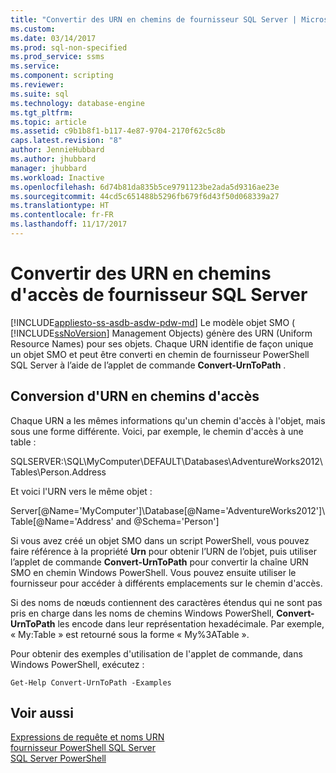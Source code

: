 ```yaml
---
title: "Convertir des URN en chemins de fournisseur SQL Server | Microsoft Docs"
ms.custom: 
ms.date: 03/14/2017
ms.prod: sql-non-specified
ms.prod_service: ssms
ms.service: 
ms.component: scripting
ms.reviewer: 
ms.suite: sql
ms.technology: database-engine
ms.tgt_pltfrm: 
ms.topic: article
ms.assetid: c9b1b8f1-b117-4e87-9704-2170f62c5c8b
caps.latest.revision: "8"
author: JennieHubbard
ms.author: jhubbard
manager: jhubbard
ms.workload: Inactive
ms.openlocfilehash: 6d74b81da835b5ce9791123be2ada5d9316ae23e
ms.sourcegitcommit: 44cd5c651488b5296fb679f6d43f50d068339a27
ms.translationtype: HT
ms.contentlocale: fr-FR
ms.lasthandoff: 11/17/2017
---
```

# <a name="convert-urns-to-sql-server-provider-paths"></a>Convertir des URN en chemins d'accès de fournisseur SQL Server
[!INCLUDE[appliesto-ss-asdb-asdw-pdw-md](../../includes/appliesto-ss-asdb-asdw-pdw-md.md)] Le modèle objet SMO ( [!INCLUDE[ssNoVersion](../../includes/ssnoversion-md.md)] Management Objects) génère des URN (Uniform Resource Names) pour ses objets. Chaque URN identifie de façon unique un objet SMO et peut être converti en chemin de fournisseur PowerShell SQL Server à l’aide de l’applet de commande **Convert-UrnToPath** .  
  
## <a name="converting-urns-to-paths"></a>Conversion d'URN en chemins d'accès  
 Chaque URN a les mêmes informations qu'un chemin d'accès à l'objet, mais sous une forme différente. Voici, par exemple, le chemin d'accès à une table :  
  
 SQLSERVER:\SQL\MyComputer\DEFAULT\Databases\AdventureWorks2012\Tables\Person.Address  
  
 Et voici l'URN vers le même objet :  
  
 Server[@Name='MyComputer']\Database[@Name='AdventureWorks2012']\Table[@Name='Address' and @Schema='Person']  
  
 Si vous avez créé un objet SMO dans un script PowerShell, vous pouvez faire référence à la propriété **Urn** pour obtenir l’URN de l’objet, puis utiliser l’applet de commande **Convert-UrnToPath** pour convertir la chaîne URN SMO en chemin Windows PowerShell. Vous pouvez ensuite utiliser le fournisseur pour accéder à différents emplacements sur le chemin d'accès.  
  
 Si des noms de nœuds contiennent des caractères étendus qui ne sont pas pris en charge dans les noms de chemins Windows PowerShell, **Convert-UrnToPath** les encode dans leur représentation hexadécimale. Par exemple, « My:Table » est retourné sous la forme « My%3ATable ».  
  
 Pour obtenir des exemples d'utilisation de l'applet de commande, dans Windows PowerShell, exécutez :  
  
```  
Get-Help Convert-UrnToPath -Examples  
```  
  
## <a name="see-also"></a>Voir aussi  
 [Expressions de requête et noms URN](../../powershell/query-expressions-and-uniform-resource-names.md)   
 [fournisseur PowerShell SQL Server](../../relational-databases/scripting/sql-server-powershell-provider.md)   
 [SQL Server PowerShell](../../relational-databases/scripting/sql-server-powershell.md)  
  
  

